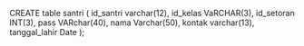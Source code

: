 CREATE table santri (
  id_santri varchar(12),
  id_kelas VaRCHAR(3),
  id_setoran INT(3),
  pass VARchar(40),
  nama Varchar(50),
  kontak varchar(13),
  tanggal_lahir Date
  );
